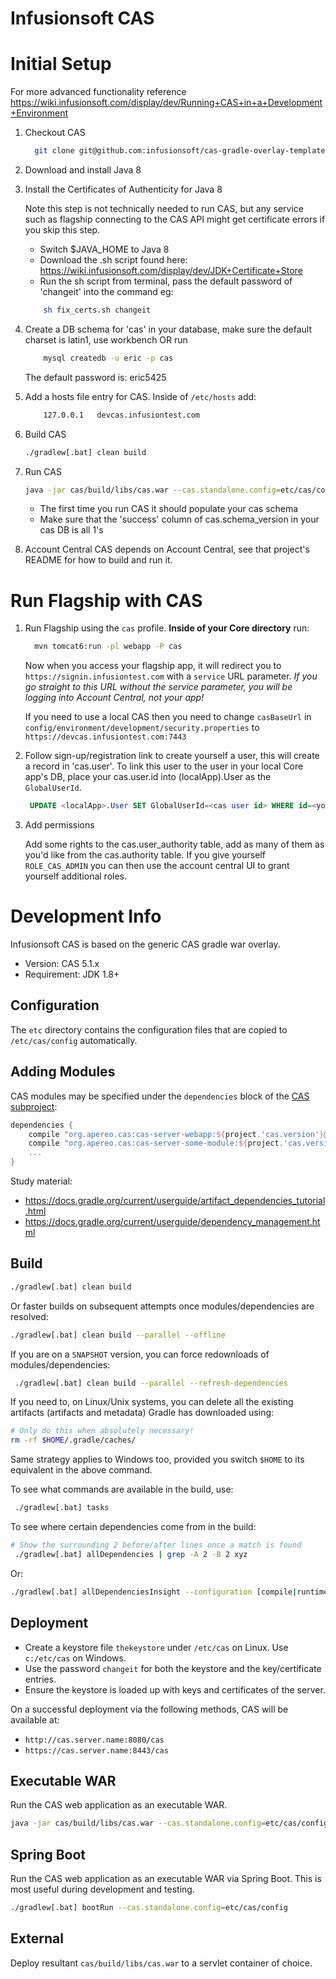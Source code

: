 Infusionsoft CAS
================

# Initial Setup
For more advanced functionality reference https://wiki.infusionsoft.com/display/dev/Running+CAS+in+a+Development+Environment
1. Checkout CAS
		
	```sh
	  git clone git@github.com:infusionsoft/cas-gradle-overlay-template.git
	```
2. Download and install Java 8
3. Install the Certificates of Authenticity for Java 8

    Note this step is not technically needed to run CAS, but any service such as flagship connecting to the CAS API might get certificate errors if you skip this step.
    - Switch $JAVA_HOME to Java 8
    - Download the .sh script found here: https://wiki.infusionsoft.com/display/dev/JDK+Certificate+Store
    - Run the sh script from terminal, pass the default password of 'changeit' into the command eg:
    ```sh 
        sh fix_certs.sh changeit
    ```
4. Create a DB schema for 'cas' in your database, make sure the default charset is latin1, use workbench OR run
    ```sh
        mysql createdb -u eric -p cas
    ```
    The default password is: eric5425
5. Add a hosts file entry for CAS. Inside of `/etc/hosts` add: 
    ```sh
        127.0.0.1   devcas.infusiontest.com
    ```
6. Build CAS
    ```bash
    ./gradlew[.bat] clean build
    ```
7. Run CAS
    ```bash
    java -jar cas/build/libs/cas.war --cas.standalone.config=etc/cas/config
    ```
      - The first time you run CAS it should populate your cas schema
      - Make sure that the 'success' column of cas.schema_version in your cas DB is all 1's
8. Account Central
CAS depends on Account Central, see that project's README for how to build and run it.

# Run Flagship with CAS
1. Run Flagship using the `cas` profile. **Inside of your Core directory** run:
    ```sh
      mvn tomcat6:run -pl webapp -P cas
    ```
    Now when you access your flagship app, it will redirect you to `https://signin.infusiontest.com` with a `service` URL parameter. _If you go straight to this URL without the service parameter, you will be logging into Account Central, not your app!_
    
    If you need to use a local CAS then you need to change `casBaseUrl` in `config/environment/development/security.properties` to `https://devcas.infusiontest.com:7443`
2. Follow sign-up/registration link to create yourself a user, this will create a record in 'cas.user'. To link this user to the user in your local Core app's DB, place your cas.user.id into (localApp).User as the `GlobalUserId`.
   ```sql
   	UPDATE <localApp>.User SET GlobalUserId=<cas user id> WHERE id=<your local user id>;
   ```
3. Add permissions
    
    Add some rights to the cas.user_authority table, add as many of them as you'd like from the cas.authority table. 
    If you give yourself `ROLE_CAS_ADMIN` you can then use the account central UI to grant yourself additional roles.

Development Info
============================
Infusionsoft CAS is based on the generic CAS gradle war overlay.

* Version: CAS 5.1.x
* Requirement: JDK 1.8+

## Configuration

The `etc` directory contains the configuration files that are copied to `/etc/cas/config`  automatically.

## Adding Modules

CAS modules may be specified under the `dependencies` block of the [CAS subproject](cas/build.gradle):

```gradle
dependencies {
    compile "org.apereo.cas:cas-server-webapp:${project.'cas.version'}@war"
    compile "org.apereo.cas:cas-server-some-module:${project.'cas.version'}"
    ...
}
```

Study material:

- https://docs.gradle.org/current/userguide/artifact_dependencies_tutorial.html
- https://docs.gradle.org/current/userguide/dependency_management.html

## Build

```bash
./gradlew[.bat] clean build
```

Or faster builds on subsequent attempts once modules/dependencies are resolved:

```bash
./gradlew[.bat] clean build --parallel --offline
```

If you are on a `SNAPSHOT` version, you can force redownloads of modules/dependencies:

```bash
 ./gradlew[.bat] clean build --parallel --refresh-dependencies
```

If you need to, on Linux/Unix systems, you can delete all the existing artifacts (artifacts and metadata)
Gradle has downloaded using:

```bash
# Only do this when absolutely necessary!
rm -rf $HOME/.gradle/caches/
```

Same strategy applies to Windows too, provided you switch `$HOME` to its equivalent in the above command.

To see what commands are available in the build, use:

```bash
 ./gradlew[.bat] tasks
```

To see where certain dependencies come from in the build:

```bash
# Show the surrounding 2 before/after lines once a match is found
 ./gradlew[.bat] allDependencies | grep -A 2 -B 2 xyz
```

Or:

```bash
./gradlew[.bat] allDependenciesInsight --configuration [compile|runtime] --dependency xyz
```

## Deployment

- Create a keystore file `thekeystore` under `/etc/cas` on Linux. Use `c:/etc/cas` on Windows.
- Use the password `changeit` for both the keystore and the key/certificate entries.
- Ensure the keystore is loaded up with keys and certificates of the server.

On a successful deployment via the following methods, CAS will be available at:

* `http://cas.server.name:8080/cas`
* `https://cas.server.name:8443/cas`

## Executable WAR

Run the CAS web application as an executable WAR.

```bash
java -jar cas/build/libs/cas.war --cas.standalone.config=etc/cas/config
```

## Spring Boot

Run the CAS web application as an executable WAR via Spring Boot. This is most useful during development and testing.

```bash
./gradlew[.bat] bootRun --cas.standalone.config=etc/cas/config
```

## External

Deploy resultant `cas/build/libs/cas.war` to a servlet container of choice.


